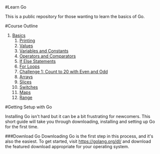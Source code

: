 #Learn Go

This is a public repository for those wanting to learn the basics of Go.

#Course Outline
1. [Basics](basics/basics.md)
	1. [Printing](basics/printing/printing.md)
	1. [Values](basics/values/values.md)
	1. [Variables and Constants](basics/vars-consts/vars-consts.md)
	1. [Operators and Comparators](basics/operators-comparators/operators-comparators.md)
	1. [If Else Statements](basics/if-else/if-else.md)
	1. [For Loops](basics/for/for.md)
	1. [Challenge 1: Count to 20 with Even and Odd](challenges/basics/20-even-odd/20-even-odd.md)
	1. [Arrays](basics/arrays/arrays.md)
	1. [Slices](basics/slices/slices.md)
	1. [Switches](basics/switches/switches.md)
	1. [Maps](basics/maps/maps.md)
	1. [Range](basics/range/range.md)

#Getting Setup with Go

Installing Go isn't hard but it can be a bit frustrating for newcomers. This short guide will take you through downloading, installing and setting up Go for the first time.

###Download Go
Downloading Go is the first step in this process, and it's also the easiest. To get started, visit <https://golang.org/dl/> and download the featured download appropriate for your operating system.
